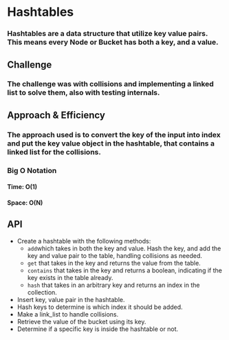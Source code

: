 # Hashtables
### Hashtables are a data structure that utilize key value pairs. This means every Node or Bucket has both a key, and a value.
## Challenge
### The challenge was with collisions and implementing a linked list to solve them, also with testing internals.
## Approach & Efficiency
### The approach used is to convert the key of the input into index and put the key value object in the hashtable, that contains a linked list for the collisions.
### Big O Notation
#### Time: O(1)
#### Space: O(N)
## API
* Create a hashtable with the following methods:
    - `add`which takes in both the key and value. Hash the key, and add the key and value pair to the table, handling collisions as needed.
    - `get` that takes in the key and returns the value from the table.
    - `contains` that takes in the key and returns a boolean, indicating if the key exists in the table already.
    - `hash` that takes in an arbitrary key and returns an index in the collection.
* Insert key, value pair in the hashtable.
* Hash keys to determine is which index it should be added.
* Make a link_list to handle collisions.
* Retrieve the value of the bucket using its key.
* Determine if a specific key is inside the hashtable or not.
